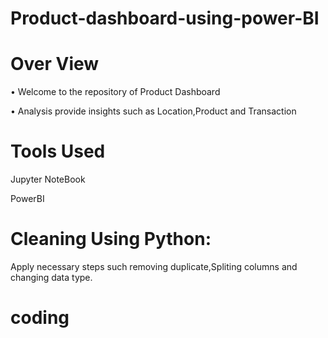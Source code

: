 # Product-dashboard-using-power-BI

# Over View
• Welcome to the repository of Product Dashboard

• Analysis provide insights such as Location,Product and Transaction
# Tools  Used
Jupyter NoteBook

PowerBI

# Cleaning Using Python:
Apply necessary steps such removing duplicate,Spliting columns and changing data type.

# coding
